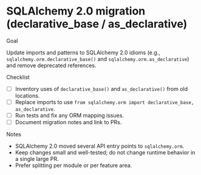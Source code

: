 # SQLAlchemy 2.0 migration (declarative_base / as_declarative)

Goal

Update imports and patterns to SQLAlchemy 2.0 idioms (e.g., `sqlalchemy.orm.declarative_base()` and `sqlalchemy.orm.as_declarative`) and remove deprecated references.

Checklist

- [ ] Inventory uses of `declarative_base()` and `as_declarative()` from old locations.
- [ ] Replace imports to use `from sqlalchemy.orm import declarative_base, as_declarative`.
- [ ] Run tests and fix any ORM mapping issues.
- [ ] Document migration notes and link to PRs.

Notes

- SQLAlchemy 2.0 moved several API entry points to `sqlalchemy.orm`.
- Keep changes small and well-tested; do not change runtime behavior in a single large PR.
- Prefer splitting per module or per feature area.
